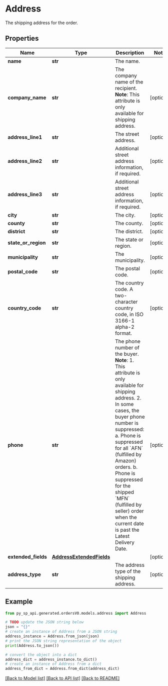 # Address

The shipping address for the order.

## Properties

Name | Type | Description | Notes
------------ | ------------- | ------------- | -------------
**name** | **str** | The name. | 
**company_name** | **str** | The company name of the recipient.  **Note**: This attribute is only available for shipping address. | [optional] 
**address_line1** | **str** | The street address. | [optional] 
**address_line2** | **str** | Additional street address information, if required. | [optional] 
**address_line3** | **str** | Additional street address information, if required. | [optional] 
**city** | **str** | The city. | [optional] 
**county** | **str** | The county. | [optional] 
**district** | **str** | The district. | [optional] 
**state_or_region** | **str** | The state or region. | [optional] 
**municipality** | **str** | The municipality. | [optional] 
**postal_code** | **str** | The postal code. | [optional] 
**country_code** | **str** | The country code. A two-character country code, in ISO 3166-1 alpha-2 format. | [optional] 
**phone** | **str** | The phone number of the buyer.  **Note**:  1. This attribute is only available for shipping address. 2. In some cases, the buyer phone number is suppressed:  a. Phone is suppressed for all &#x60;AFN&#x60; (fulfilled by Amazon) orders. b. Phone is suppressed for the shipped &#x60;MFN&#x60; (fulfilled by seller) order when the current date is past the Latest Delivery Date. | [optional] 
**extended_fields** | [**AddressExtendedFields**](AddressExtendedFields.md) |  | [optional] 
**address_type** | **str** | The address type of the shipping address. | [optional] 

## Example

```python
from py_sp_api.generated.ordersV0.models.address import Address

# TODO update the JSON string below
json = "{}"
# create an instance of Address from a JSON string
address_instance = Address.from_json(json)
# print the JSON string representation of the object
print(Address.to_json())

# convert the object into a dict
address_dict = address_instance.to_dict()
# create an instance of Address from a dict
address_from_dict = Address.from_dict(address_dict)
```
[[Back to Model list]](../README.md#documentation-for-models) [[Back to API list]](../README.md#documentation-for-api-endpoints) [[Back to README]](../README.md)


